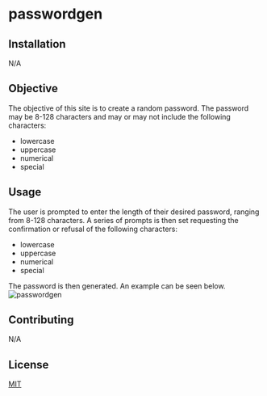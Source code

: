 # passwordgen
## Installation

N/A

## Objective
The objective of this site is to create a random password. The password may be 8-128 characters and may or may not include the following characters:
* lowercase
* uppercase
* numerical 
* special

## Usage

The user is prompted to enter the length of their desired password, ranging from 8-128 characters. A series of prompts is then set requesting the confirmation or refusal of the following characters:
* lowercase
* uppercase
* numerical 
* special

The password is then generated. An example can be seen below.![passwordgen](https://user-images.githubusercontent.com/122548483/230232065-fb03d3ad-e0b0-4162-9a56-b18ff30e51ac.png)


## Contributing

N/A

## License

[MIT](https://choosealicense.com/licenses/mit/)
